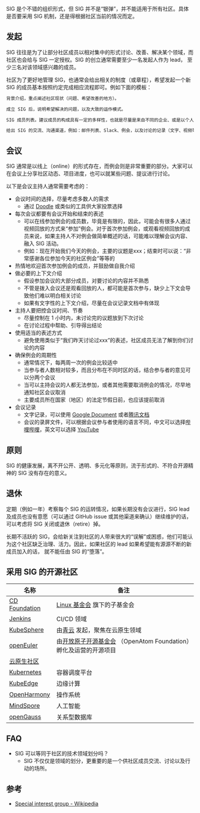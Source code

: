 SIG 是个不错的组织形式，但 SIG 并不是“银弹”，并不能适用于所有社区。具体是否要采用 SIG 机制，还是得根据社区当前的情况而定。

## 发起

SIG 往往是为了让部分社区成员以相对集中的形式讨论、改善、解决某个领域，而社区也会给与 SIG 一定授权。SIG 的创立通常需要至少一名发起人作为 lead，
至少三名对该领域感兴趣的成员。

社区为了更好地管理 SIG，也通常会给出相关的制度（或章程），希望发起一个新 SIG 的成员基本按照约定完成相应流程即可。例如下面的模板：

```markdown
背景介绍，重点阐述社区现状（问题、希望改善的地方）。

成立 SIG 后，说明希望解决的问题，以及大致的运作模式。

SIG 成员列表。建议成员的构成具有一定的多样性，也就是尽量是来自不同的企业、或是以个人身份加入。

给出 SIG 的交流、沟通渠道，例如：邮件列表、Slack、例会，以及讨论的记录（文字、视频等）。
```

## 会议

SIG 通常是以线上（online）的形式存在，而例会则是非常重要的部分。大家可以在会议上分享社区动态、项目进度，也可以就某些问题、提议进行讨论。

以下是会议主持人通常需要考虑的：

* 会议时间的选择，尽量考虑多数人的需求
  * 通过 [Doodle](https://doodle.com/en/) 或类似的工具供大家投票选择
* 每次会议都要有会议开始和结束的表述
  * 可以在线参加例会的成员数，毕竟是有限的，因此，可能会有很多人通过视频回放的方式来“参加”例会。对于首次参加例会，或观看视频回放的成员来说，如果主持人不对例会做简单概述的话，可能难以理解会议内容、融入 SIG 活动。
  * 例如：现在开始我们今天的例会，主要的议题是xxx；结束时可以说：“非常感谢各位参加今天的社区例会”等等的
* 热情地欢迎首次参加例会的成员，并鼓励做自我介绍
* 做必要的上下文介绍
  * 假设参加会议的大部分成员，对要讨论的内容并不熟悉
  * 不管是拨入会议还是观看回放的人，都可能是首次参与，缺少上下文会导致他们难以明白相关讨论
  * 如果有文字性的上下文介绍，尽量在会议记录文档中有体现
* 主持人要把控会议时间、节奏
  * 尽量控制在 1 小时内，未讨论完的议题放到下次讨论
  * 在讨论过程中帮助、引导得出结论
* 使用适当的表述方式
  * 避免使用类似于“我们昨天讨论过xxx”的表述，社区成员无法了解到你们讨论的内容
* 确保例会的周期性
  * 通常情况下，每两周一次的例会比较适中
  * 当参与者人数相对较多，而且分布在不同时区的话，结合参与者的意见可以分两个会议
  * 当可以主持会议的人都无法参加，或者其他需要取消例会的情况，尽早地通知社区会议取消
  * 主要成员所在国家（地区）的法定节假日前，也应该提前取消
* 会议记录
  * 文字记录，可以使用 [Google Document](https://docs.google.com/document/u/0/) 或者[腾讯文档](https://docs.qq.com/)
  * 会议的录屏文件，可以根据会议参与者使用的语言不同，中文可以选择[哔哩哔哩](https://www.bilibili.com/)，英文可以选择 [YouTube](https://www.youtube.com/)

## 原则

SIG 的健康发展，离不开公开、透明、多元化等原则，流于形式的、不符合开源精神的 SIG 没有存在的意义。

## 退休

定期（例如一年）考察每个 SIG 的运转情况，如果长期没有会议进行，SIG lead 及成员也没有意愿（可以通过 GitHub issue 或其他渠道来确认）继续维护的话，
可以考虑将 SIG 关闭或退休（retire）掉。

长期不活跃的 SIG，会给新关注到社区的人带来很大的“误解”或困惑，他们可能认为这个社区缺乏治理、活力。因此，如果社区的 lead 如果希望能有源源不断的新成员加入的话，
就不能任由 SIG 的“堕落”。

## 采用 SIG 的开源社区

| 名称                                                                     | 备注                                                                      |
|------------------------------------------------------------------------|-------------------------------------------------------------------------|
| [CD Foundation](https://github.com/cdfoundation/toc/tree/master/sigs)  | [Linux 基金会](https://www.linuxfoundation.org/) 旗下的子基金会                   |
| [Jenkins](https://www.jenkins.io/sigs/)                                | CI/CD 领域                                                                |
| [KubeSphere](https://github.com/kubesphere/community)                  | 由[青云](https://www.qingcloud.com/) 发起，聚焦在云原生领域                           |
| [openEuler](https://www.openeuler.org/zh/sig/sig-list/)                | 由[开放原子开源基金会](https://www.openatom.org/) （OpenAtom Foundation）孵化及运营的开源项目 |
| [云原生社区](https://cloudnative.to/community/sig/)                         ||
| [Kubernetes](https://github.com/kubernetes-sigs)                       | 容器调度平台                                                                  |
| [KubeEdge](https://github.com/kubeedge/community)                      | 边缘计算                                                                    |
| [OpenHarmony](https://gitee.com/openharmony/community/tree/master/sig) | 操作系统                                                                    |
| [MindSpore](https://gitee.com/mindspore/community/tree/master/sigs)    | 人工智能                                                                    |
| [openGauss](https://gitee.com/opengauss/community)                     | 关系型数据库                                                                  |

## FAQ

* SIG 可以等同于社区的技术领域划分吗？
  * SIG 不仅仅是领域的划分，更重要的是一个供社区成员交流、讨论以及行动的场所。

## 参考

* [Special interest group - Wikipedia](https://en.wikipedia.org/wiki/Special_interest_group)
